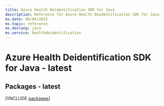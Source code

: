 ```yaml
---
title: Azure Health Deidentification SDK for Java
description: Reference for Azure Health Deidentification SDK for Java
ms.date: 06/04/2025
ms.topic: reference
ms.devlang: java
ms.service: healthdeidentification
---
```

# Azure Health Deidentification SDK for Java - latest
## Packages - latest
[!INCLUDE [packages](health-deidentification-index.md)]
